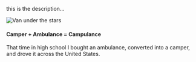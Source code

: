 this is the description...


![Van under the stars](/assets/images/starvan.jpg)

#### Camper + Ambulance = Campulance

That time in high school I bought an ambulance, converted into a camper, and drove it across the United States.